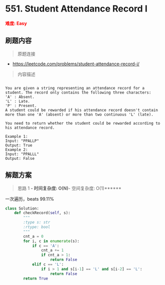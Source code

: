 # 551. Student Attendance Record I

**<font color=red>难度: Easy</font>**

## 刷题内容

> 原题连接

* https://leetcode.com/problems/student-attendance-record-i/

> 内容描述

```

You are given a string representing an attendance record for a student. The record only contains the following three characters:
'A' : Absent.
'L' : Late.
'P' : Present.
A student could be rewarded if his attendance record doesn't contain more than one 'A' (absent) or more than two continuous 'L' (late).

You need to return whether the student could be rewarded according to his attendance record.

Example 1:
Input: "PPALLP"
Output: True
Example 2:
Input: "PPALLL"
Output: False
```

## 解题方案

> 思路 1
******- 时间复杂度: O(N)******- 空间复杂度: O(1)******


一次遍历，beats 99.11%

```python
class Solution:
    def checkRecord(self, s):
        """
        :type s: str
        :rtype: bool
        """
        cnt_a = 0
        for i, c in enumerate(s):
            if c == 'A':
                cnt_a += 1
                if cnt_a > 1:
                    return False
            elif c == 'L':
                if i > 1 and s[i-1] == 'L' and s[i-2] == 'L':
                    return False
        return True
```



























